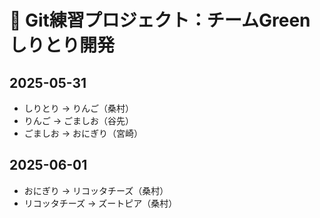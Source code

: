 # 📘 Git練習プロジェクト：チームGreenしりとり開発
## 2025-05-31

- しりとり → りんご（桑村）
- りんご → ごましお（谷先）
- ごましお → おにぎり（宮崎）

## 2025-06-01

- おにぎり → リコッタチーズ（桑村）
- リコッタチーズ → ズートピア（桑村）
